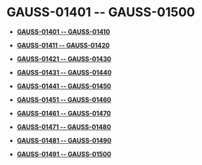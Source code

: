 # GAUSS-01401 -- GAUSS-01500<a name="EN-US_TOPIC_0302073403"></a>

-   **[GAUSS-01401 -- GAUSS-01410](gauss-01401----gauss-01410.md)**  

-   **[GAUSS-01411 -- GAUSS-01420](gauss-01411----gauss-01420.md)**  

-   **[GAUSS-01421 -- GAUSS-01430](gauss-01421----gauss-01430.md)**  

-   **[GAUSS-01431 -- GAUSS-01440](gauss-01431----gauss-01440.md)**  

-   **[GAUSS-01441 -- GAUSS-01450](gauss-01441----gauss-01450.md)**  

-   **[GAUSS-01451 -- GAUSS-01460](gauss-01451----gauss-01460.md)**  

-   **[GAUSS-01461 -- GAUSS-01470](gauss-01461----gauss-01470.md)**  

-   **[GAUSS-01471 -- GAUSS-01480](gauss-01471----gauss-01480.md)**  

-   **[GAUSS-01481 -- GAUSS-01490](gauss-01481----gauss-01490.md)**  

-   **[GAUSS-01491 -- GAUSS-01500](gauss-01491----gauss-01500.md)**  


